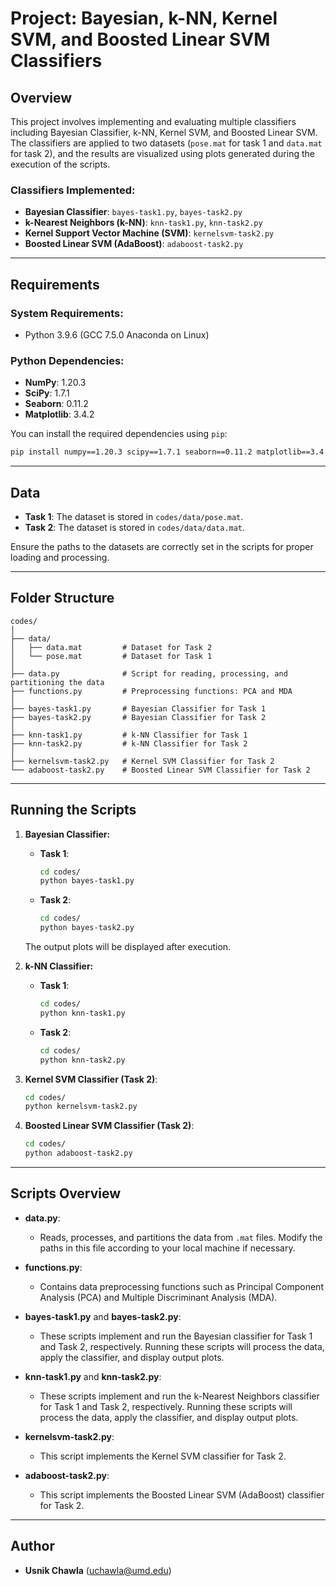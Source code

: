
# Project: Bayesian, k-NN, Kernel SVM, and Boosted Linear SVM Classifiers

## Overview

This project involves implementing and evaluating multiple classifiers including Bayesian Classifier, k-NN, Kernel SVM, and Boosted Linear SVM. The classifiers are applied to two datasets (`pose.mat` for task 1 and `data.mat` for task 2), and the results are visualized using plots generated during the execution of the scripts.

### Classifiers Implemented:
- **Bayesian Classifier**: `bayes-task1.py`, `bayes-task2.py`
- **k-Nearest Neighbors (k-NN)**: `knn-task1.py`, `knn-task2.py`
- **Kernel Support Vector Machine (SVM)**: `kernelsvm-task2.py`
- **Boosted Linear SVM (AdaBoost)**: `adaboost-task2.py`

---

## Requirements

### System Requirements:
- Python 3.9.6 (GCC 7.5.0 Anaconda on Linux)

### Python Dependencies:
- **NumPy**: 1.20.3
- **SciPy**: 1.7.1
- **Seaborn**: 0.11.2
- **Matplotlib**: 3.4.2

You can install the required dependencies using `pip`:
```bash
pip install numpy==1.20.3 scipy==1.7.1 seaborn==0.11.2 matplotlib==3.4.2
```

---

## Data

- **Task 1**: The dataset is stored in `codes/data/pose.mat`.
- **Task 2**: The dataset is stored in `codes/data/data.mat`.

Ensure the paths to the datasets are correctly set in the scripts for proper loading and processing.

---

## Folder Structure

```
codes/
│
├── data/
│   ├── data.mat         # Dataset for Task 2
│   └── pose.mat         # Dataset for Task 1
│
├── data.py              # Script for reading, processing, and partitioning the data
├── functions.py         # Preprocessing functions: PCA and MDA
│
├── bayes-task1.py       # Bayesian Classifier for Task 1
├── bayes-task2.py       # Bayesian Classifier for Task 2
│
├── knn-task1.py         # k-NN Classifier for Task 1
├── knn-task2.py         # k-NN Classifier for Task 2
│
├── kernelsvm-task2.py   # Kernel SVM Classifier for Task 2
└── adaboost-task2.py    # Boosted Linear SVM Classifier for Task 2
```

---

## Running the Scripts

1. **Bayesian Classifier:**
    - **Task 1**: 
      ```bash
      cd codes/
      python bayes-task1.py
      ```
    - **Task 2**:
      ```bash
      cd codes/
      python bayes-task2.py
      ```
    The output plots will be displayed after execution.

2. **k-NN Classifier:**
    - **Task 1**:
      ```bash
      cd codes/
      python knn-task1.py
      ```
    - **Task 2**:
      ```bash
      cd codes/
      python knn-task2.py
      ```

3. **Kernel SVM Classifier (Task 2)**:
    ```bash
    cd codes/
    python kernelsvm-task2.py
    ```

4. **Boosted Linear SVM Classifier (Task 2)**:
    ```bash
    cd codes/
    python adaboost-task2.py
    ```

---

## Scripts Overview

- **data.py**: 
    - Reads, processes, and partitions the data from `.mat` files. Modify the paths in this file according to your local machine if necessary.

- **functions.py**: 
    - Contains data preprocessing functions such as Principal Component Analysis (PCA) and Multiple Discriminant Analysis (MDA).

- **bayes-task1.py** and **bayes-task2.py**: 
    - These scripts implement and run the Bayesian classifier for Task 1 and Task 2, respectively. Running these scripts will process the data, apply the classifier, and display output plots.

- **knn-task1.py** and **knn-task2.py**: 
    - These scripts implement and run the k-Nearest Neighbors classifier for Task 1 and Task 2, respectively. Running these scripts will process the data, apply the classifier, and display output plots.

- **kernelsvm-task2.py**: 
    - This script implements the Kernel SVM classifier for Task 2.

- **adaboost-task2.py**: 
    - This script implements the Boosted Linear SVM (AdaBoost) classifier for Task 2.

---

## Author

- **Usnik Chawla** (uchawla@umd.edu)

